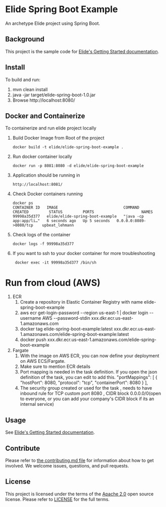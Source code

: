 # Elide Spring Boot Example

An archetype Elide project using Spring Boot.

## Background

This project is the sample code for [Elide's Getting Started documentation](https://elide.io/pages/guide/01-start.html).

## Install

To build and run:

1. mvn clean install
2. java -jar target/elide-spring-boot-1.0.jar
3. Browse http://localhost:8080/

## Docker and Containerize

To containerize and run elide project locally

1. Build Docker Image from Root of the project 
   ```
   docker build -t elide/elide-spring-boot-example .
   ```
2. Run docker container locally
   ```
   docker run -p 8081:8080 -d elide/elide-spring-boot-example
   ```
3. Application should be running in 
   ```
   http://localhost:8081/
   ```
   
3. Check Docker containers running
   ```
   docker ps
   CONTAINER ID   IMAGE                             COMMAND                  CREATED         STATUS         PORTS                     NAMES
   99998a35d377   elide/elide-spring-boot-example   "java -cp app:app/li…"   6 seconds ago   Up 5 seconds   0.0.0.0:8089->8080/tcp    upbeat_lehmann
   ```
4. Check logs of the container
   ```
   docker logs -f 99998a35d377 
   ```

5. If you want to ssh to your docker container for more troubleshooting
   ```
    docker exec -it 99998a35d377 /bin/sh
   ```
# Run from cloud (AWS)


1. ECR 
   1. Create a repository in Elastic Container Registry with name elide-spring-boot-example
   2. aws ecr get-login-password --region us-east-1 | docker login --username AWS --password-stdin xxx.dkr.ecr.us-east-1.amazonaws.com 
   3. docker tag elide-spring-boot-example:latest xxx.dkr.ecr.us-east-1.amazonaws.com/elide-spring-boot-example:latest
   4. docker push xxx.dkr.ecr.us-east-1.amazonaws.com/elide-spring-boot-example
2. Fargate
   1. With the image on AWS ECR, you can now define your deployment on AWS ECS/Fargate.
   2. Make sure to mention ECR details
   3. Port mapping is needed in the task definition. If you open the json definition of the task, you can edit to add this.
   "portMappings": [
         {
         "hostPort": 8080,
         "protocol": "tcp",
         "containerPort": 8080
         }
      ],
    4. The security group created or used for the task , needs to have inbound rule for TCP custom port 8080 , CIDR block 0.0.0.0/0(open to everyone, or you can add your company's CIDR block if its an internal service)
    
## Usage

See [Elide's Getting Started documentation](https://elide.io/pages/guide/v5/01-start.html).

## Contribute
Please refer to [the contributing.md file](CONTRIBUTING.md) for information about how to get involved. We welcome issues, questions, and pull requests.

## License
This project is licensed under the terms of the [Apache 2.0](http://www.apache.org/licenses/LICENSE-2.0.html) open source license.
Please refer to [LICENSE](LICENSE.txt) for the full terms.
